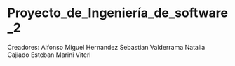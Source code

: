 # Proyecto_de_Ingeniería_de_software_2


Creadores:
Alfonso Miguel Hernandez
Sebastian Valderrama
Natalia Cajiado
Esteban Marini Viteri
